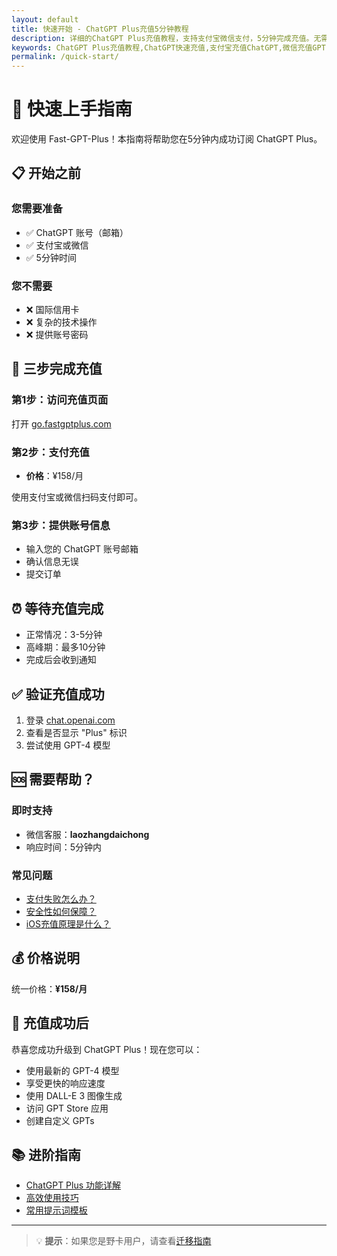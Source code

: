 ```yaml
---
layout: default
title: 快速开始 - ChatGPT Plus充值5分钟教程
description: 详细的ChatGPT Plus充值教程，支持支付宝微信支付，5分钟完成充值。无需信用卡，iOS官方渠道，安全快速。
keywords: ChatGPT Plus充值教程,ChatGPT快速充值,支付宝充值ChatGPT,微信充值GPT-4,iOS充值指南
permalink: /quick-start/
---
```


# 🚀 快速上手指南

欢迎使用 Fast-GPT-Plus！本指南将帮助您在5分钟内成功订阅 ChatGPT Plus。

## 📋 开始之前

### 您需要准备
- ✅ ChatGPT 账号（邮箱）
- ✅ 支付宝或微信
- ✅ 5分钟时间

### 您不需要
- ❌ 国际信用卡
- ❌ 复杂的技术操作
- ❌ 提供账号密码

## 🎯 三步完成充值

### 第1步：访问充值页面
打开 [go.fastgptplus.com](https://go.fastgptplus.com)

### 第2步：支付充值
- **价格**：¥158/月

使用支付宝或微信扫码支付即可。

### 第3步：提供账号信息
- 输入您的 ChatGPT 账号邮箱
- 确认信息无误
- 提交订单

## ⏰ 等待充值完成

- 正常情况：3-5分钟
- 高峰期：最多10分钟
- 完成后会收到通知

## ✅ 验证充值成功

1. 登录 [chat.openai.com](https://chat.openai.com)
2. 查看是否显示 "Plus" 标识
3. 尝试使用 GPT-4 模型

## 🆘 需要帮助？

### 即时支持
- 微信客服：**laozhangdaichong**
- 响应时间：5分钟内

### 常见问题
- [支付失败怎么办？](docs/payment-failure-solution.md)
- [安全性如何保障？](docs/safety-guarantee.md)
- [iOS充值原理是什么？](docs/ios-recharge-principle.md)

## 💰 价格说明

统一价格：**¥158/月**

## 🎉 充值成功后

恭喜您成功升级到 ChatGPT Plus！现在您可以：

- 使用最新的 GPT-4 模型
- 享受更快的响应速度
- 使用 DALL-E 3 图像生成
- 访问 GPT Store 应用
- 创建自定义 GPTs

## 📚 进阶指南

- [ChatGPT Plus 功能详解](docs/chatgpt-plus-features.md)
- [高效使用技巧](docs/usage-tips.md)
- [常用提示词模板](docs/prompt-templates.md)

---

> 💡 **提示**：如果您是野卡用户，请查看[迁移指南](docs/bewildcard-alternative.md)